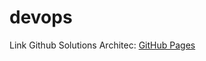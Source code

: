 # devops 
Link Github Solutions Architec: [GitHub Pages]([https://pages.github.com/](https://github.com/imnowdevops/ddc-material/blob/master/02.Prerequisites/ChocolateyLinks.txt))
